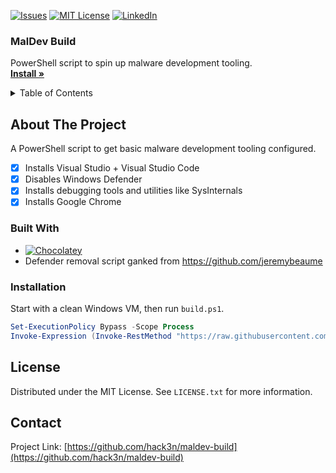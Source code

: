 <a name="readme-top"></a>

[![Issues][issues-shield]][issues-url]
[![MIT License][license-shield]][license-url]
[![LinkedIn][linkedin-shield]][linkedin-url]

<h3>MalDev Build</h3>

<p>
  PowerShell script to spin up malware development tooling.
  <br />
  <a href="#installation"><strong>Install »</strong></a>
</p>

<!-- TABLE OF CONTENTS -->
<details>
  <summary>Table of Contents</summary>
  <ol>
    <li>
      <a href="#about-the-project">About The Project</a>
      <ul>
        <li><a href="#built-with">Built With</a></li>
      </ul>
    </li>
    <li>
      <a href="#installation">Installation</a>
    </li>
    <li><a href="#license">License</a></li>
    <li><a href="#contact">Contact</a></li>
  </ol>
</details>

<!-- ABOUT THE PROJECT -->
## About The Project

A PowerShell script to get basic malware development tooling configured.
 - [x] Installs Visual Studio + Visual Studio Code
 - [x] Disables Windows Defender
 - [x] Installs debugging tools and utilities like SysInternals
 - [x] Installs Google Chrome

### Built With

 - [![Chocolatey][Chocolatey-img]][Chocolatey-url]
 - Defender removal script ganked from https://github.com/jeremybeaume

### Installation

Start with a clean Windows VM, then run `build.ps1`.
```powershell
Set-ExecutionPolicy Bypass -Scope Process
Invoke-Expression (Invoke-RestMethod "https://raw.githubusercontent.com/hack3n/maldev-build/main/build.ps1")
```

## License

Distributed under the MIT License. See `LICENSE.txt` for more information.


## Contact

Project Link: [https://github.com/hack3n/maldev-build](https://github.com/hack3n/maldev-build)


<!-- MARKDOWN LINKS & IMAGES -->
<!-- https://www.markdownguide.org/basic-syntax/#reference-style-links -->
[issues-shield]: https://img.shields.io/github/issues/hack3n/maldev-build.svg?style=for-the-badge
[issues-url]: https://github.com/hack3n/maldev-build/issues
[license-shield]: https://img.shields.io/github/license/hack3n/maldev-build.svg?style=for-the-badge
[license-url]: https://github.com/hack3n/maldev-build/blob/main/LICENSE.txt
[linkedin-shield]: https://img.shields.io/badge/-LinkedIn-black.svg?style=for-the-badge&logo=linkedin&colorB=555
[linkedin-url]: https://linkedin.com/in/liam-o-brien-017aa6178/
[Chocolatey-img]: https://chocolatey.org/
[Chocolatey-url]: https://img.shields.io/badge/Chocolatey-black.svg?style=for-the-badge&logo=chocolatey&logoColor=white
